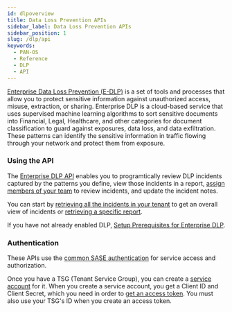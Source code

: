 ```yaml
---
id: dlpoverview
title: Data Loss Prevention APIs
sidebar_label: Data Loss Prevention APIs
sidebar_position: 1
slug: /dlp/api
keywords:
  - PAN-OS
  - Reference
  - DLP
  - API
---
```


[Enterprise Data Loss Prevention (E-DLP)](https://www.paloaltonetworks.com/network-security/enterprise-data-loss-prevention) is a set of tools and processes that allow you to protect sensitive information against unauthorized access, misuse, extraction, or sharing.
Enterprise DLP is a cloud-based service that uses supervised machine learning algorithms to sort sensitive documents into Financial, Legal, Healthcare, and other categories for document classification to guard against exposures, data loss, and data exfiltration. These patterns can identify the sensitive information in traffic flowing through your network and protect them from exposure. 


### Using the API

The [Enterprise DLP API](https://docs.paloaltonetworks.com/enterprise-dlp/enterprise-dlp-api/enterprise-dlp-api-overview/get-started-with-enterprise-dlp-api) enables you to programtically review DLP incidents captured by the patterns you define, view those incidents in a report, [assign members of your team](/dlp/api/put-v-1-api-incidents-incidentid-assignee/) to review incidents, and update the incident notes. 

You can start by [retrieving all the incidents in your tenant](/dlp/api/get-v-2-api-incidents/) to get an overall view of incidents or [retrieving a specific report](/dlp/api/get-v-1-public-report-reportid/).

If you have not already enabled DLP, [Setup Prerequisites for Enterprise DLP](https://docs.paloaltonetworks.com/enterprise-dlp/enterprise-dlp-admin/enterprise-dlp-overview/setup-prerequisites-for-enterprise-dlp).


### Authentication

These APIs use the [common SASE authentication](/sase/docs/getstarted) for service access and authorization.

Once you have a TSG (Tenant Service Group), you can create a [service account](/sase/docs/service-accounts) for it.
When you create a service account, you get a Client ID and Client Secret, which you need in order to
[get an access token](/sase/api/auth/post-auth-v-1-oauth-2-access-token).
You must also use your TSG's ID when you create an access token.
